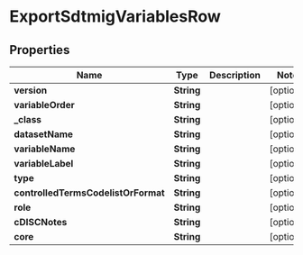 

# ExportSdtmigVariablesRow

## Properties

Name | Type | Description | Notes
------------ | ------------- | ------------- | -------------
**version** | **String** |  |  [optional]
**variableOrder** | **String** |  |  [optional]
**_class** | **String** |  |  [optional]
**datasetName** | **String** |  |  [optional]
**variableName** | **String** |  |  [optional]
**variableLabel** | **String** |  |  [optional]
**type** | **String** |  |  [optional]
**controlledTermsCodelistOrFormat** | **String** |  |  [optional]
**role** | **String** |  |  [optional]
**cDISCNotes** | **String** |  |  [optional]
**core** | **String** |  |  [optional]




